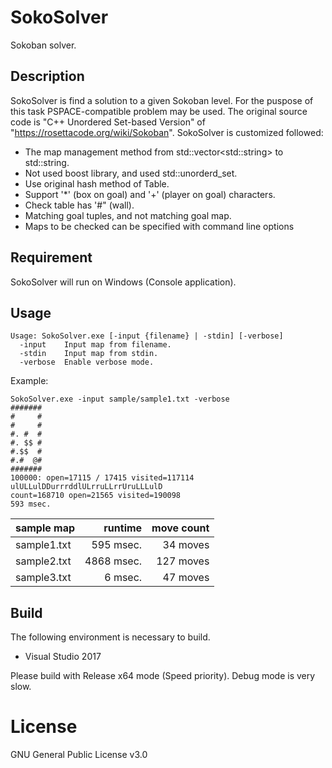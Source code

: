 # SokoSolver
Sokoban solver.

## Description
SokoSolver is find a solution to a given Sokoban level.
For the puspose of this task PSPACE-compatible problem may be used.
The original source code is "C++ Unordered Set-based Version" of "https://rosettacode.org/wiki/Sokoban".
SokoSolver is customized followed:
- The map management method from std::vector&lt;std::string&gt; to std::string.
- Not used boost library, and used std::unorderd_set.
- Use original hash method of Table.
- Support '*' (box on goal) and '+' (player on goal) characters.
- Check table has '#" (wall).
- Matching goal tuples, and not matching goal map.
- Maps to be checked can be specified with command line options

## Requirement
SokoSolver will run on Windows (Console application).

## Usage
~~~
Usage: SokoSolver.exe [-input {filename} | -stdin] [-verbose]
  -input    Input map from filename.
  -stdin    Input map from stdin.
  -verbose  Enable verbose mode.
~~~

Example:
~~~
SokoSolver.exe -input sample/sample1.txt -verbose
#######
#     #
#     #
#. #  #
#. $$ #
#.$$  #
#.#  @#
#######
100000: open=17115 / 17415 visited=117114
ulULLulDDurrrddlULrruLLrrUruLLLulD
count=168710 open=21565 visited=190098
593 msec.
~~~

| sample map  | runtime    | move count  |
|:------------|-----------:|------------:|
| sample1.txt |  595 msec. |    34 moves |
| sample2.txt | 4868 msec. |   127 moves |
| sample3.txt |    6 msec. |    47 moves |

## Build
The following environment is necessary to build.
- Visual Studio 2017

Please build with Release x64 mode (Speed priority).
Debug mode is very slow.

# License
GNU General Public License v3.0
